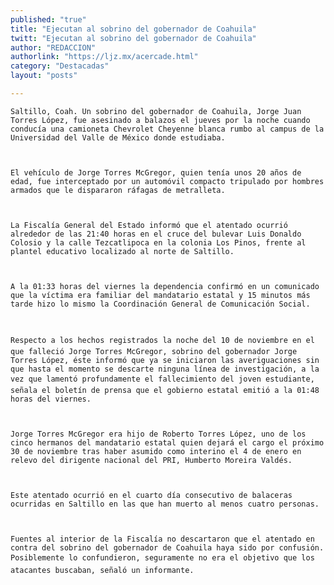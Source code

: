 ```yaml
---
published: "true"
title: "Ejecutan al sobrino del gobernador de Coahuila"
twitt: "Ejecutan al sobrino del gobernador de Coahuila"
author: "REDACCION"
authorlink: "https://ljz.mx/acercade.html"
category: "Destacadas"
layout: "posts"

---
```



  
    Saltillo, Coah. Un sobrino del gobernador de Coahuila, Jorge Juan Torres López, fue asesinado a balazos el jueves por la noche cuando conducía una camioneta Chevrolet Cheyenne blanca rumbo al campus de la Universidad del Valle de México donde estudiaba.
  
  
  
    El vehículo de Jorge Torres McGregor, quien tenía unos 20 años de edad, fue interceptado por un automóvil compacto tripulado por hombres armados que le dispararon ráfagas de metralleta.
  
  
  
    La Fiscalía General del Estado informó que el atentado ocurrió alrededor de las 21:40 horas en el cruce del bulevar Luis Donaldo Colosio y la calle Tezcatlipoca en la colonia Los Pinos, frente al plantel educativo localizado al norte de Saltillo.
  
  
  
    A la 01:33 horas del viernes la dependencia confirmó en un comunicado que la víctima era familiar del mandatario estatal y 15 minutos más tarde hizo lo mismo la Coordinación General de Comunicación Social.
  
  
  
    Respecto a los hechos registrados la noche del 10 de noviembre en el que falleció Jorge Torres McGregor, sobrino del gobernador Jorge Torres López, éste informó que ya se iniciaron las averiguaciones sin que hasta el momento se descarte ninguna línea de investigación, a la vez que lamentó profundamente el fallecimiento del joven estudiante, señala el boletín de prensa que el gobierno estatal emitió a la 01:48 horas del viernes.
  
  
  
    Jorge Torres McGregor era hijo de Roberto Torres López, uno de los cinco hermanos del mandatario estatal quien dejará el cargo el próximo 30 de noviembre tras haber asumido como interino el 4 de enero en relevo del dirigente nacional del PRI, Humberto Moreira Valdés.
  
  
  
    Este atentado ocurrió en el cuarto día consecutivo de balaceras ocurridas en Saltillo en las que han muerto al menos cuatro personas.
  
  
  
    Fuentes al interior de la Fiscalía no descartaron que el atentado en contra del sobrino del gobernador de Coahuila haya sido por confusión. Posiblemente lo confundieron, seguramente no era el objetivo que los atacantes buscaban, señaló un informante.
  

